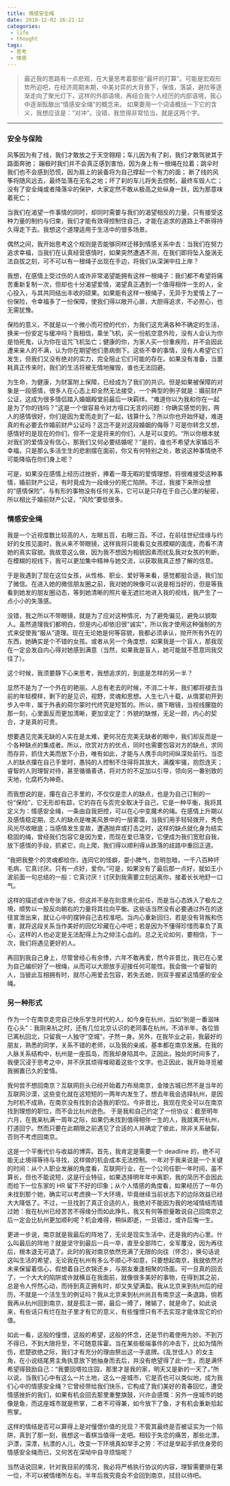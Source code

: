 ```yaml
---
title: 情感安全绳
date: 2018-12-02 16:21:12
categories:
 - life
 - thought
tags:
 - 思考
 - 情感
---
```


> 最近我的思路有一点悲观，在大量思考着那些“最坏的打算”。可能是宏观形势所迫吧，在经济周期末期，中美对弈的大背景下，保值，落袋，避险等逐渐走向了聚光灯下，这样的外部语境，再结合我个人经历的内部语境，我心中逐渐酝酿出“情感安全绳”的概念来。
如果要用一个词语概括一下它的含义，我想应该是：“对冲”。没错，我觉得非常恰当，就是这两个字。

<!--more-->

------

### **安全与保险**
风筝因为有了线，我们才敢放之于天空翱翔；车儿因为有了刹，我们才敢驾驶其于路面奔驰；
蹦极时我们并不会真正感到害怕，因为身上有一根绳在拉着；跳伞时我们也不会感到恐慌，因为肩上的装备将为自己撑起一个有力的面；
断了线的风筝将随风远去，最终坠落在无名之地；坏了刹的车儿将失去控制，最终车毁人亡；
没有了安全绳或者降落伞的保护，大家定然不敢从极高之处纵身一跃，因为那意味着死亡；

当我们在渴望一件事情的同时，却同时需要与我们的渴望相反的力量，只有接受这种力量的制约与归束，我们才能有效得控制住自己，才能在追求的道路上不断得持久得走下去。我想这个道理适用于生活中的很多场景。

偶然之间，我开始思考这个规则是否能够同样迁移到情感关系中去：当我们在努力追求幸福，当我们在认真经营感情时，如果突然遭遇不测，在我们即将坠入旋涡无法自拔之刻，可不可以有一根绳子出现在手边，将我们从深渊中拉上岸？

我想，在感情上受过伤的人或许非常渴望能拥有这样一根绳子：我们都不希望将痛苦重新复制一次，但却也十分渴望爱情，渴望真正遇到一个值得相伴一生的人，全心投入，与其共同结出丰收的硕果。如果能有这样一根绳子，无异于为爱情上了一份保险，令幸福多了一份保障，使我们得以敞开心扉，大胆得追求，不必担心，也无需犹豫。

保险的意义，不就是以一个微小而可控的代价，为我们这充满各种不确定的生活，换来一份安定与缓冲吗？我相信，乘坐飞机，买一份航空意外险，没有人会认为你是怕死鬼，认为你在诅咒飞机坠亡；健康的你，为家人买一份重疾险，并不会因此遭来亲人的不满，认为你在期望他们患病倒下。这些不幸的事情，没有人希望它们发生，但我们又没有绝对的实力，完全阻止它们可能的存在。如果没有准备，当噩耗真正传来时，我们的生活将被无情地摧毁，谁也无法回避。

为生命，为健康，为财富附上保障，已经成为了我们的共识。但是如果被保障的对象是一段感情，很多人在心态上却全然无法接受，一个典型的例子就是：婚前财产公证，这成为很多情侣踏入婚姻殿堂前最后一块羁绊。“难道你以为我和你在一起是为了你的钱吗？”这是一个很容易令对方哑口无言的问题：你确实感觉的到，两人的感情很好，你们是因为爱而走到了一起，钱算什么？所以你也开始怀疑，难道真的有必要去作婚前财产公证吗？这岂不是对这段婚姻的侮辱？可是你转念又想，感情好的是现在的你们，但不一定是将来的你们，人是可以变的。“所以你根本就对我们的爱情没有信心，那我们又何必要结婚呢？”是的，谁也不希望大家婚后不幸福，只是那么多活生生的悲剧摆在面前，你又有何特别之处，敢说这种事情绝不可能降临在你们身上呢？

可是，如果没在感情上经历过挫折，捧着一尊无暇的爱情理想，将很难接受这种事情，婚前财产公证，有时竟成为一段缘分的死亡陷阱。不过，我接下来所设想的“感情保险”，与有形的事物没有任何关系，它可以是只存在于自己心里的秘密，所以相比于婚前财产公证，“风险”要低很多。

### **情感安全绳**
我是一个近视度数比较高的人，左眼五百，右眼三百。不过，在前往世纪佳缘与约好的女孩见面时，我从来不带眼镜，这样我将只能看见女孩模糊的面庞，而看不清她的真实容貌。我故意这么做，因为我不想因为相貌因素而扰乱我对女孩的判断，在模糊的视线下，我可以更加集中精神与她交流，以获取我真正想了解的信息。

于是我遇到了现在这位女孩，从性格、职业、爱好等来看，感觉都挺合适，我们加了微信。在进入她的微信朋友圈之前，我对她的映像可以说是相当好的，但是等我看到她发的朋友圈动态，等到她清晰的照片毫无遮拦地进入我的视线，我产生了一点小小的失落感。

没错，我之所以不带眼镜，就是为了应对这种情况，为了避免偏见，避免以貌取人。虽然道理我们都明白，但是内心却依旧很“诚实”，所以我才使用这种强制的方式来促使我“服从”道理。现在无论她是何等容貌，我都必须承认，抛开所有外在的东西，她确实是个不错的女孩。或者从另一个角度想，如果我是一个盲人，那我现在一定会发自内心得对她感到满意（当然，如果我是盲人，她可能就不愿意同我交往了）。

这个时候，我须要静下心来思考，我想追求的，到底是怎样的另一半？

显然不是为了一个外在的艳丽。人总有老去的时候，不消二十年，我们都将褪去当前的年轻模样，剩下的是见识，视野，灵魂和思想。人生七八十载，从情窦初开到步入中年，属于外表的荷尔蒙时代终究是短暂的。所以，摘下眼镜，当视线朦胧的那一刻，心里面反而更加清晰，更加坚定了：外貌的缺憾，无足一顾，内心的契合，才是真的可贵。

想要遇见完美无缺的人实在是太难，更何况在完美无缺者的眼中，我们却反而是一个各种缺点的集成者。所以，欣赏对方的优点，同时也需要包容对方的缺点，求同而存异，抓住大美而放下小丑，唯有如此，才能与人携手向时间纵深处前行。当恋人的缺点攥在自己手里时，愚钝的人控制不住得将其放大，满腹牢骚，抱怨连天；睿智的人则理智对待，甚至循循善诱，将对方的不足加以引导，领向另一番别致的天地，化腐朽为神奇。

而我想说的是，攥在自己手里的，不仅仅是恋人的缺点，也是为自己订制的一份“保险”，它无形却有踪，它的存在与否完全取决于自己，它是一种平衡，我将其定义为：情感安全绳，一条由自我把控，可以在心中变魔术的绳。在感情上升期以及感情稳定期，恋人的缺点是唯美风景中的一层雾霭，当我们用手轻轻拨开，秀色风光尽收眼底；当感情发生变故，遭遇抛弃或打击之时，这样的缺点就化身为结实稳固的绳，曾经我们包容它是因为爱，而现在爱已落空，它便成为我们宽慰自我，放下感情的手段，抓紧它，向上爬，我们得以顺利得从跌落的歧路中重回正道。

“我把我整个的灵魂都给你，连同它的怪癖，耍小脾气，忽明忽暗，一千八百种坏毛病，它真讨厌。只有一点好，爱你。”可是，如果没有了最后那一点好，就如王小波前面一句总结的一般：它真讨厌！讨厌到我需要立刻远离你，接着长长地舒一口气。

这样的描述或许夸张了些，但这并不是在刻意黑化前任，而是当心态跌入了极左之境，顺势以一股反向朝右的力量将其拉向平衡。这些话当然没有必要通过外在的途径宣泄出来，就让心中的摆钟自己去校准吧。当内心重新回归，若是没有背叛和伤害，就将这段关系当作美好的回忆珍藏在心中吧；若是因为不懂得珍惜而辜负了真心，这样的人也必定是无法配得上为之倾注心血的。总之无论如何，要相信，下一次，我们将遇见更好的人。

再回到我自己身上，尽管曾经心有余悸，六年不敢再爱，然今非昔比，我已在心里为自己编织好了一根绳，从而可以大胆放手迎接任何可能性。我会做一个睿智的人，当彼此互相拥有时，就尽心用爱去包容，若失去她，则双手握紧这情感的安全绳。

### **另一种形式**
作为一个在南京走完自己快乐学生时代的人，如今身在杭州，当如“别是一番滋味在心头”：我刚来杭之时，还有几位北京认识的老同事在杭州。不消半年，各位皆已离杭回北，只留我一人独守“空城”，孑然一身。另外，在我毕业之前，我最好的朋友，熟悉的同学，关系不错的老师，以及我的亲戚，基本都在南京发展。在我的人脉关系结构中，杭州是一座孤岛，而我却身陷其中。正因此，独处的时间多了，我便沉浸于思考之中，并不厌其烦得堆砌着这些个文字。也正因此，我开始寻觅被我搁置已久的爱情。

我何尝不想回南京？互联网巨头已经开始着力布局南京，金陵古城已然不是当年的互联网沙漠，这些变化就在这短短的一两年内发生了。想去年我会选择杭州，是因为时机不成熟，在南京没有找到合适我的职位。今非昔比，我现在完全可以在南京找到理想的职位，而不会比杭州逊色。
于是我和自己约定了一份协议：截至明年六月，在我来杭满一周年之际，如果仍未找到值得相伴一生的人，我就离开杭州，打道回宁。然而只要在此期限之前遇见了合适的人并确定了彼此，除非关系破裂，否则不考虑回南京。

这是一个平衡代价与收益的博弈。首先，我肯定是需要一个 deadline 的，绝不可能无止境得等待与寻找，这样做的机会成本无法控制。一年对于我来说是一个关键的时间：从个人职业发展的角度看，互联网行业，在一个公司任职一年时间，虽不算长，但也不能说短，这是行业特征，如果选择明年年中离职，我的简历不会因此而给下一位东家的 HR 留下不好的印象；从个人情感的角度看，如果经历了一年仍未找到那个她，确实可以考虑换一下大环境，毕竟继续当前状态下的边际效益已经大大降低了。不过，一旦找到了真正合适的人，我绝对不能因为我的地域情结而错过她：我在杭州已经苦苦不得缘分而如此挣扎，我又有何等胆量敢说自己回南京之后一定会比杭州更加顺利呢？机会难得，稍纵即逝，一旦错过，或许后悔一生。

更进一步说，南京就是我最后的阵地了，无论是现实生活中，还是我的内心里。什么叫最后的阵地？就是坚守到最后一兵一卒，直至全部阵亡，全军覆没，因为再往后，根本退无可退了。此时的我对南京依然充满了无限的向往（怀念），换句话说这叫生活的希望，无论我在杭州有多么不顺心不如意，只要想起南京，我就依然对未来保留着信心，假想着自己衣锦还乡，与朋友重逢相聚的场面。可一旦真的回去了，一个大大的陷阱或许就横亘在我面前，就像很多美好的事物，在得到其之前，总是令人怦然心动，而待到真正拥有时，却又失望满盈。我从北京来到杭州后的经历，不就是一个活生生的例证吗？我从北京来到杭州尚且有南京这一条退路，倘若我再从杭州回到南京，就是孤注一掷，最后一搏了，赌输了，就是命了。如此说来，有些话只有烂在肚子里才有它的意义，有些憧憬只有不去实现才能体现它的价值。

如此一看，这般的憧憬，这般的希望，这般的怀念，还是节约着使用为妙。不到万不得已，不到大限将至，不可随意挥霍。当在某些极端事件的冲击下，比如为情所伤，悲楚欲绝之际，我们才有充分的理由祭出这一手底牌。《乱世佳人》的女主角，在小说结尾男主角执意放下她抽身而去后，并没有绝望得了此一生，而是满怀希望得鼓励自己：“我要回塔拉庄园，那里才是我的家，明天又是新的一天了。”所以说，当我们心中有这么一片土地，这么一座城市，它是否也可以类似地，成为我们心中的情感安全绳？它曾经带给我们快乐，它构成了我们美好的青春回忆，遭受情感挫折的我们，如果有机会回去那里重整旗鼓，兴许会感慨：另外一座城市的她像是鱼，而这座城市就是熊掌，二者不可得兼，如今放下了鱼，才有机会重新拾起熊掌。

这样的情结是否可以算得上是对憧憬价值的兑现？不管其最终是否被证实为一个陷阱，真到了那一刻，我想这一着棋当值得一走吧。相较于失恋的痛苦，那些北漂，沪漂，深漂，杭漂的人儿，改变一下环境真如举手之劳：不过是举起手抓住身旁的情感安全绳而已，又何苦在深坳中自寻烦恼呢？

当然话说回来，针对我目前的情况，我必将严格执行协议的内容，理智需要排在第一位，不可以被情绪所左右。半年后我究竟会不会回到南京，拭目以待吧。

